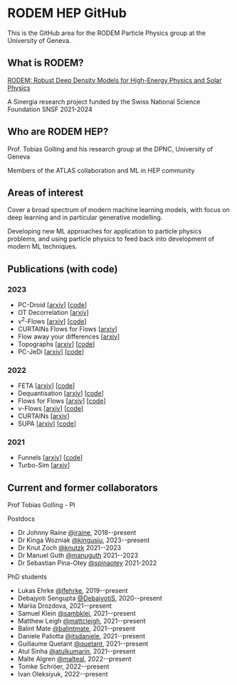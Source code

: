 # RODEM HEP GitHub

This is the GitHub area for the RODEM Particle Physics group at the University of Geneva.

## What is RODEM?

[RODEM: Robust Deep Density Models for High-Energy Physics and Solar Physics](https://rodem.ch/)

A Sinergia research project funded by the Swiss National Science Foundation SNSF 2021-2024

## Who are RODEM HEP?

Prof. Tobias Golling and his research group at the DPNC, University of Geneva

Members of the ATLAS collaboration and ML in HEP community

## Areas of interest

Cover a broad spectrum of modern machine learning models, with focus on deep learning and in particular generative modelling.

Developing new ML approaches for application to particle physics problems, and using particle physics to feed back into development of modern ML techniques.

## Publications (with code)

### 2023

- PC-Droid [[arxiv](https://arxiv.org/abs/2307.06836)] [[code](https://github.com/rodem-hep/pcdroid)]
- OT Decorrelation [[arxiv](https://arxiv.org/abs/2307.05187)] 
- $\nu^2$-Flows [[arxiv](https://arxiv.org/abs/2307.02405)] [[code](https://github.com/rodem-hep/nu2flows)]
- CURTAINs Flows for Flows [[arxiv](https://arxiv.org/abs/2305.04646)]
- Flow away your differences [[arxiv](https://arxiv.org/abs/2304.14963)]
- Topographs [[arxiv](https://arxiv.org/abs/2303.13937)] [[code](https://github.com/rodem-hep/Topographs/)]
- PC-JeDi [[arxiv](https://arxiv.org/abs/2303.05376)] [[code](https://github.com/rodem-hep/PC-JeDi)]

### 2022

- FETA [[arxiv](http://arxiv.org/abs/2212.11285)] [[code](https://github.com/rmastand/FETA/)]
- Dequantisation [[arxiv](https://arxiv.org/abs/2211.02486)] [[code](https://github.com/rodem-hep/dequantile)]
- Flows for Flows [[arxiv](https://arxiv.org/abs/2211.02487)] [[code](https://github.com/rodem-hep/flows4flows)]
- $\nu$-Flows [[arxiv](https://arxiv.org/abs/2207.00664)] [[code](https://github.com/rodem-hep/neutrino_flows)]
- CURTAINs [[arxiv](https://arxiv.org/abs/2203.09470)]
- SUPA [[arxiv](https://arxiv.org/abs/2202.05012)] [[code](https://github.com/rodem-hep/SUPA)]

### 2021

- Funnels [[arxiv](https://arxiv.org/abs/2112.08069)] [[code](https://github.com/rodem-hep/funnels_repo)]
- Turbo-Sim [[arxiv](https://arxiv.org/abs/2112.10629)]

## Current and former collaborators

Prof Tobias Golling - PI

Postdocs

- Dr Johnny Raine [@jraine](https://github.com/jraine), 2018--present
- Dr Kinga Wozniak [@kingusiu](https://github.com/kingusiu), 2023--present
- Dr Knut Zoch [@knutzk](https://github.com/knutzk) 2021--2023
- Dr Manuel Guth [@manuguth](https://github.com/manuguth) 2021--2023
- Dr Sebastian Pina-Otey [@spinaotey](https://github.com/spinaotey) 2021-2022

PhD students

- Lukas Ehrke [@lfehrke](https://github.com/lfehrke), 2019--present
- Debajyoti Sengupta [@DebajyotiS](https://github.com/DebajyotiS), 2020--present
- Mariia Drozdova, 2021--present
- Samuel Klein [@sambklei](https://github.com/sambklei), 2021--present
- Matthew Leigh [@mattcleigh](https://github.com/mattcleigh), 2021--present
- Balint Mate [@balintmate](https://github.com/balintmate), 2021--present
- Daniele Paliotta [@itsdaniele](https://github.com/itsdaniele), 2021--present
- Guillaume Quetant [@quetant](https://github.com/quetant), 2021--present
- Atul Sinha [@atulkumarin](https://github.com/atulkumarin), 2021--present
- Malte Algren [@malteal](https://github.com/malteal), 2022--present
- Tomke Schröer, 2022--present
- Ivan Oleksiyuk, 2022--present
